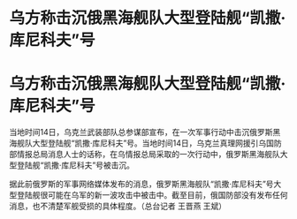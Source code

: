 # 乌方称击沉俄黑海舰队大型登陆舰“凯撒·库尼科夫”号

# 乌方称击沉俄黑海舰队大型登陆舰“凯撒·库尼科夫”号

当地时间14日，乌克兰武装部队总参谋部宣布，在一次军事行动中击沉俄罗斯黑海舰队大型登陆舰“凯撒·库尼科夫”号。当地时间14日，乌克兰真理网援引乌国防部情报总局消息人士的话称，在乌情报总局采取的一次行动中，俄罗斯黑海舰队大型登陆舰“凯撒·库尼科夫”号被击沉。

据此前俄罗斯的军事网络媒体发布的消息，俄罗斯黑海舰队“凯撒·库尼科夫”号大型登陆舰很可能在乌军的新一波攻击中被击中。截至目前，俄国防部没有发布任何消息，也不清楚军舰受损的具体程度。（总台记者
王晋燕 王斌）

